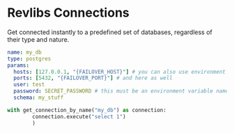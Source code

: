 # Revlibs Connections

Get connected instantly to a predefined set of databases, regardless of their type and nature.

```yaml
name: my_db
type: postgres
params:
  hosts: [127.0.0.1, "{FAILOVER_HOST}"] # you can also use environment variables here
  ports: [5432, "{FAILOVER_PORT}"] # and here as well
  user: test
  password: SECRET_PASSWORD # this must be an environment variable name, not actual password
  schema: my_stuff
```

```python
with get_connection_by_name("my_db") as connection:
        connection.execute("select 1")
        )
```

